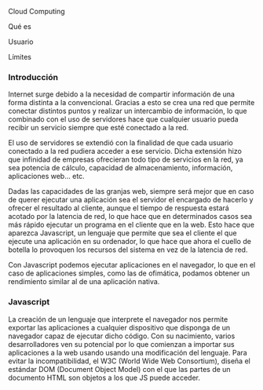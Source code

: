 Cloud Computing



Qué es



Usuario



Límites





### Introducción

Internet surge debido a la necesidad de compartir información de una forma distinta a la convencional. Gracias a esto se crea una red que permite conectar distintos puntos y realizar un intercambio de información, lo que combinado con el uso de servidores hace que cualquier usuario pueda recibir un servicio siempre que esté conectado a la red.

El uso de servidores se extendió con la finalidad de que cada usuario conectado a la red pudiera acceder a ese servicio. Dicha extensión hizo que infinidad de empresas ofrecieran todo tipo de servicios en la red, ya sea potencia de cálculo, capacidad de almacenamiento, información, aplicaciones web... etc.  

Dadas las capacidades de las granjas web, siempre será mejor que en caso de querer ejecutar una aplicación sea el servidor el encargado de hacerlo y ofrecer el resultado al cliente, aunque el tiempo de respuesta estará acotado por la latencia de red, lo que hace que en determinados casos sea más rápido ejecutar un programa en el cliente que en la web. Esto hace que aparezca Javascript, un lenguaje que permite que sea el cliente el que ejecute una aplicación en su ordenador, lo que hace que ahora el cuello de botella lo provoquen los recursos del sistema en vez de la latencia de red.

Con Javascript podemos ejecutar aplicaciones en el navegador, lo que en el caso de aplicaciones simples, como las de ofimática, podamos obtener un rendimiento similar al de una aplicación nativa. 



### Javascript

La creación de un lenguaje que interprete el navegador nos permite exportar las aplicaciones a cualquier dispositivo que disponga de un navegador capaz de ejecutar dicho código. Con su nacimiento, varios desarrolladores ven su potencial por lo que comienzan a importar sus aplicaciones a la web usando usando una modificación del lenguaje. Para evitar la incompatibilidad, el W3C (World Wide Web Consortium), diseña el estándar DOM (Document Object Model) con el que las partes de un documento HTML son objetos a los que JS puede acceder.  
